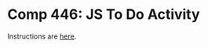 Comp 446: JS To Do Activity
====

Instructions are [here](https://docs.google.com/document/d/1K-XnLdXfc7EzmM49xXzgDLauvpwyPGJLbHrrHITHXmE/edit?usp=sharing).
